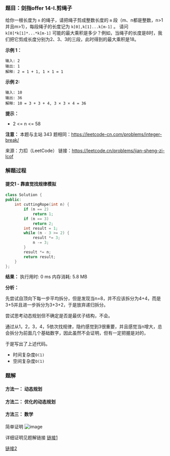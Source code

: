 ### 题目：剑指offer 14-I.剪绳子
给你一根长度为 `n` 的绳子，请把绳子剪成整数长度的 `m` 段（m、n都是整数，n>1并且m>1），每段绳子的长度记为 `k[0],k[1]...k[m-1]` 。
请问 `k[0]*k[1]*...*k[m-1]` 可能的最大乘积是多少？例如，当绳子的长度是8时，我们把它剪成长度分别为2、3、3的三段，此时得到的最大乘积是18。

**示例 1：**
```
输入: 2
输出: 1
解释: 2 = 1 + 1, 1 × 1 = 1
```
**示例 2:**
```
输入: 10
输出: 36
解释: 10 = 3 + 3 + 4, 3 × 3 × 4 = 36
```
**提示：**
- 2 <= n <= 58

**注意：** 本题与主站 343 题相同：https://leetcode-cn.com/problems/integer-break/

来源：力扣（LeetCode）
链接：https://leetcode.cn/problems/jian-sheng-zi-lcof


### 解题过程
#### 提交1 - 靠直觉找规律模拟
```C++
class Solution {
public:
    int cuttingRope(int n) {
        if (n == 2)
            return 1;
        if (n == 3)
            return 2;
        int result = 1;
        while (n - 3 >= 2) {
            result *= 3;
            n -= 3;
        }
        result *= n;
        return result;
    }
};
```
**结果：** 执行用时: 0 ms         内存消耗: 5.8 MB

**分析：**

先尝试自顶向下每一步平均拆分，但是发现当n=8，并不应该拆分为4+4，而是3+5并且进一步拆分为3+3+2，于是放弃递归拆分。

尝试思考动态规划但不确定是否是最优子结构，不会。

通过从1，2，3，4，5依次找规律，隐约感觉到3很重要，并且感觉当n增大，总会拆分为前面几个基础数字，因此虽然不会证明，但有一定把握是对的，

于是写出了上述代码。

- 时间复杂度`O(1)`
- 空间复杂度`O(1)`


### 题解

#### 方法一： 动态规划

#### 方法二： 优化的动态规划

#### 方法三： 数学

简单证明
![image](https://user-images.githubusercontent.com/41363767/170970796-fc637f9c-b05e-46d5-a1a3-4150e97b85d3.png)

详细证明见题解链接
[链接1](https://leetcode.cn/problems/jian-sheng-zi-lcof/solution/mian-shi-ti-14-i-jian-sheng-zi-tan-xin-si-xiang-by/)

[链接2](https://leetcode.cn/problems/integer-break/solution/zheng-shu-chai-fen-by-leetcode-solution/)
